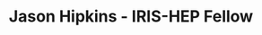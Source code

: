 ---
layout: fellow
pagetype: fellow
permalink: /fellows/tutrie.html
fellow-name: Jason Hipkins
title: Jason Hipkins - IRIS-HEP Fellow
active: false
dates:
  start: 2021-06-14
  end: 2021-09-03
photo: /assets/images/team/fellows-2021/jason-hipkins.jpg
institution: University of Maryland - College Park
e-mail: hipkinsj@terpmail.umd.edu
project_title: "Advancing an\_active learning algorithm for more efficient generation\
  \ of Monte Carlo for exclusion plots"
focus-area: as
project_goal: >
  Current methods for computing excursion sets of black-box functions (equivalently
  finding iso-hypersurfaces of n-dimensional scalar multivariate functions) are embarrassingly
  parallel
  and computationally expensive. An active learning algorithm appropriately named
  ‘excursion’
  has reduced the compute resources necessary to find excursion sets so that researchers
  can quickly
  classify BSM theories. Using a Bayesian optimization procedure it can compute excursion
  sets in record
  times. Our goal is to scale this method so that it still works efficiently in higher
  dimensions. It will be
  extremely helpful in the search for new physics.
mentors:
- Lukas Heinrich (CERN)
- Kyle Cranmer (New York University)
- Irina Espejo Morales (New York University)

proposal: /assets/pdf/fellows-2021/Fellow-jason-hipkins-Proposal.pdf
presentations:
- title: Active Learning for Excursion Set Estimation
  date: 2021-09-29
  url: https://indico.cern.ch/event/1071410/contributions/4505140/attachments/2319347/3949035/IRIS-HEP%20Jason%20Hipkins%20Presentation.pdf
  meeting: IRIS-HEP Topical Meetings
  meetingurl: https://indico.cern.ch/event/1071410/
  recordingurl: https://youtu.be/oZgESG2t1gU
  focus-area: as
current_status: >
github-username: tutrie

linkedin-profile: https://www.linkedin.com/in/jason-hipkins/
---
